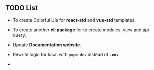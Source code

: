 ## TODO List

- To create Colorful UIs for **react-std** and **vue-std** templates.

- To create another **cli package** for to create modules, view and api query.

- Update **Documentation website**.

-  Rewrite logic for local with `pnpm dev` instead of **`.env`**
-  